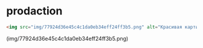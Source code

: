 # prodaction
```html
<img src="img/77924d36e45c4c1da0eb34eff24ff3b5.png" alt="Красивая картинка">
```
(img/77924d36e45c4c1da0eb34eff24ff3b5.png)
